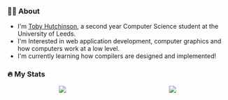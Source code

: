 ### 👨‍🎓 About
- I'm [Toby Hutchinson](https://www.toader.xyz), a second year Computer Science student at the University of Leeds.
- I'm Interested in web application development, computer graphics and how computers work at a low level.
- I'm currently learning how compilers are designed and implemented!

### 🔥 My Stats
<div style="display:flex; justify-content:space-around; align-items:center; flex-direction:row">
  <img class="img" src="https://github-readme-stats.vercel.app/api/top-langs/?username=toblaroni&layout=compact&theme=vision-friendly-dark" />
  <img class="img" src="https://streak-stats.demolab.com/?user=toblaroni&theme=dark&background=000000" />
</div>
